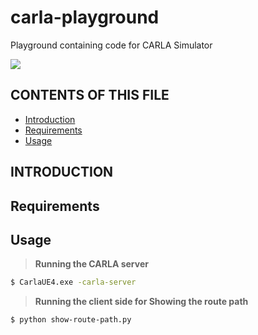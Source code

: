 # carla-playground
Playground containing code for CARLA Simulator

![](images/waypoint-prjection.gif)

## CONTENTS OF THIS FILE

* [Introduction](#intro)
* [Requirements](#requirements)
* [Usage](#usage)

## INTRODUCTION<a name="intro"></a>


## Requirements<a name="requirements"></a>


## Usage<a name="usage"></a>
> **Running the CARLA server**
```sh
$ CarlaUE4.exe -carla-server
```

> **Running the client side for Showing the route path**
```sh
$ python show-route-path.py
```
